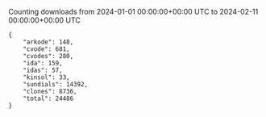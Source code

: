 
Counting downloads from 2024-01-01 00:00:00+00:00 UTC to 2024-02-11 00:00:00+00:00 UTC

```
{
    "arkode": 148,
    "cvode": 681,
    "cvodes": 280,
    "ida": 159,
    "idas": 57,
    "kinsol": 33,
    "sundials": 14392,
    "clones": 8736,
    "total": 24486
}
```
